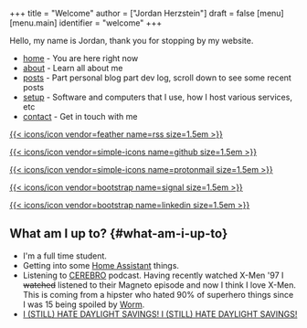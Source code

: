 +++
title = "Welcome"
author = ["Jordan Herzstein"]
draft = false
[menu]
  [menu.main]
    identifier = "welcome"
+++

Hello, my name is Jordan, thank you for stopping by my website.

-   [home](/) - You are here right now
-   [about](/about) - Learn all about me
-   [posts](/posts) - Part personal blog part dev log, scroll down to see some recent posts
-   [setup](/mysetup) - Software and computers that I use, how I host various services, etc
-   [contact](/contact) - Get in touch with me

<span class="social-icons">
<a href="/index.xml">

{{< icons/icon vendor=feather name=rss size=1.5em >}}

</a>

<a href="https://github.com/jherzstein">

{{< icons/icon vendor=simple-icons name=github size=1.5em >}}

</a>

<a href="/contact/#img-class-inline-header-src-images-contact-protonmail-dot-png-email-website-jordanherzstein-dot-xyz-pgp--dot-pubkey-dot-gpg">

{{< icons/icon vendor=simple-icons name=protonmail size=1.5em >}}

</a>

<a href="/contact/#img-class-inline-header-src-images-contact-signal-dot-png-signal-jherzstein-dot-01-qr-code">

{{< icons/icon vendor=bootstrap name=signal size=1.5em >}}

</a>

<a href="https://ca.linkedin.com/in/jordan-herzstein-a99414204">

{{< icons/icon vendor=bootstrap name=linkedin size=1.5em >}}

</a>

</span>


## What am I up to? {#what-am-i-up-to}

-   I'm a full time student.
-   Getting into some [Home Assistant](https://www.home-assistant.io/) things.
-   Listening to [CEREBRO](https://www.connorgoldsmith.com/cerebro) podcast. Having recently watched X-Men '97 I ~~watched~~ listened to their Magneto episode and now I think I love X-Men. This is coming from a hipster who hated 90% of superhero things since I was 15 being spoiled by [Worm](https://parahumans.wordpress.com/).
-   [I (STILL) HATE DAYLIGHT SAVINGS! I (STILL) HATE DAYLIGHT SAVINGS!](../images/hatedaylightsavings.png)
